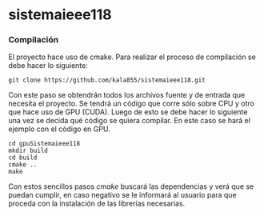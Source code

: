 # sistemaieee118

### Compilación
El proyecto hace uso de cmake. Para realizar el proceso de compilación se debe hacer lo siguiente:

    git clone https://github.com/kala855/sistemaieee118.git

Con este paso se obtendrán todos los archivos fuente y de entrada que necesita el proyecto. Se tendrá un código que corre sólo sobre CPU y otro que hace uso de GPU (CUDA). Luego de esto se debe hacer lo siguiente una vez se decida qué código se quiera compilar. En este caso se hará el ejemplo con el código en GPU.

    cd gpuSistemaieee118
    mkdir build
    cd build
    cmake ..
    make

Con estos sencillos pasos *cmake* buscará las dependencias y verá que se puedan cumplir, en caso negativo se le informará al usuario para que proceda con la instalación de las librerías necesarias.
